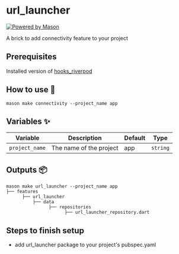 # url_launcher

[![Powered by Mason](https://img.shields.io/endpoint?url=https%3A%2F%2Ftinyurl.com%2Fmason-badge)](https://github.com/felangel/mason)

A brick to add connectivity feature to your project

## Prerequisites

Installed version of [hooks_riverpod](https://pub.dev/packages/hooks_riverpod)

## How to use 🚀

```
mason make connectivity --project_name app
```

## Variables ✨

| Variable         | Description                      | Default         | Type      |
| ---------------- | -------------------------------- | --------------- | --------- |
| `project_name`   | The name of the project          | app             | `string`  |

## Outputs 📦

```
mason make url_launcher --project_name app
├── features
      ├── url_launcher
          ├── data
                ├── repositories
                      ├── url_launcher_repository.dart
```

## Steps to finish setup
- add url_launcher package to your project's pubspec.yaml


